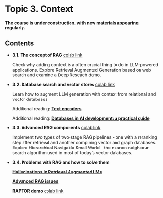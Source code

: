 # Topic 3. Context

**The course is under construction, with new materials appearing regularly.**

## Contents

* **3.1. The concept of RAG** [colab link](https://colab.research.google.com/github/Nebius-Academy/LLM-Engineering-Essentials/blob/main/topic3/3.1_the_concept_of_rag.ipynb)

  Check why adding context is a often crucial thing to do in LLM-powered applications. Explore Retrieval Augmented Generation based on web search and examine a Deep Reseach demo.

* **3.2. Database search and vector stores** [colab link](https://colab.research.google.com/github/Nebius-Academy/LLM-Engineering-Essentials/blob/main/topic3/3.2_database_search_and_vector_stores.ipynb)
  
  Learn how to augment LLM generation with context from relational and vector databases

  Additional reading: [**Text encoders**](https://nebius-academy.github.io/knowledge-base/text-encoders/)

  Additional reading: [**Databases in AI development: a practical guide**](https://nebius-academy.github.io/knowledge-base/databases-a-practical-guide/)

* **3.3. Advanced RAG components** [colab link](https://colab.research.google.com/github/Nebius-Academy/LLM-Engineering-Essentials/blob/main/topic3/3.3_advanced_rag_components.ipynb)

  Implement two types of two-stage RAG pipelines - one with a reranking step after retrieval and another compining vector and graph databases. Explore Hierarchical Navigable Small World - the nearest neighbour search algorithm used in most of today's vector databases.

* **3.4. Problems with RAG and how to solve them**

  [**Hallucinations in Retrieval Augmented LMs**](https://nebius-academy.github.io/knowledge-base/hallucinations-in-ralms/)

  [**Advanced RAG issues**](https://nebius-academy.github.io/knowledge-base/advanced-rag-issues/)

  **RAPTOR demo** [colab link](https://colab.research.google.com/github/Nebius-Academy/LLM-Engineering-Essentials/blob/main/topic3/3.4_RAPTOR_demo.ipynb)
